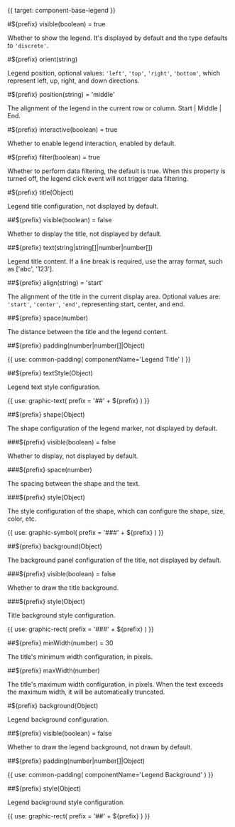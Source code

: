 {{ target: component-base-legend }}

<!-- ILegendCommonSpec Legend Common Configuration -->

#${prefix} visible(boolean) = true

Whether to show the legend. It's displayed by default and the type defaults to `'discrete'`.

#${prefix} orient(string)

Legend position, optional values: `'left'`, `'top'`, `'right'`, `'bottom'`, which represent left, up, right, and down directions.

#${prefix} position(string) = 'middle'

The alignment of the legend in the current row or column. Start | Middle | End.

#${prefix} interactive(boolean) = true

Whether to enable legend interaction, enabled by default.

#${prefix} filter(boolean) = true

Whether to perform data filtering, the default is true. When this property is turned off, the legend click event will not trigger data filtering.

#${prefix} title(Object)

Legend title configuration, not displayed by default.

##${prefix} visible(boolean) = false

Whether to display the title, not displayed by default.

##${prefix} text(string|string[]|number|number[])

Legend title content. If a line break is required, use the array format, such as ['abc', '123'].

##${prefix} align(string) = 'start'

The alignment of the title in the current display area. Optional values are: `'start'`, `'center'`, `'end'`, representing start, center, and end.

##${prefix} space(number)

The distance between the title and the legend content.

##${prefix} padding(number|number[]|Object)

{{ use: common-padding(
  componentName='Legend Title'
) }}

##${prefix} textStyle(Object)

Legend text style configuration.

{{ use: graphic-text(
prefix = '##' + ${prefix}
) }}

##${prefix} shape(Object)

The shape configuration of the legend marker, not displayed by default.

###${prefix} visible(boolean) = false

Whether to display, not displayed by default.

###${prefix} space(number)

The spacing between the shape and the text.

###${prefix} style(Object)

The style configuration of the shape, which can configure the shape, size, color, etc.

{{ use: graphic-symbol(
  prefix = '###' + ${prefix}
) }}

##${prefix} background(Object)

The background panel configuration of the title, not displayed by default.

###${prefix} visible(boolean) = false

Whether to draw the title background.

###${prefix} style(Object)

Title background style configuration.

{{
  use: graphic-rect(
    prefix = '###' + ${prefix}
  )
}}

##${prefix} minWidth(number) = 30

The title's minimum width configuration, in pixels.

##${prefix} maxWidth(number)

The title's maximum width configuration, in pixels. When the text exceeds the maximum width, it will be automatically truncated.

#${prefix} background(Object)

Legend background configuration.

##${prefix} visible(boolean) = false

Whether to draw the legend background, not drawn by default.

##${prefix} padding(number|number[]|Object)

{{ use: common-padding(
  componentName='Legend Background'
) }}

##${prefix} style(Object)

Legend background style configuration.

{{
  use: graphic-rect(
    prefix = '##' + ${prefix}
  )
}}
